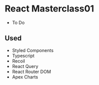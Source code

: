 # React Masterclass01

- To Do

## Used

- Styled Components
- Typescript
- Recoil
- React Query
- React Router DOM
- Apex Charts

